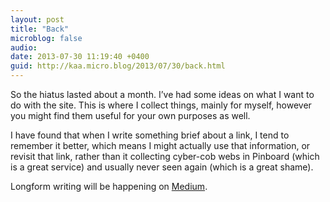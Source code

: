 ```yaml
---
layout: post
title: "Back"
microblog: false
audio: 
date: 2013-07-30 11:19:40 +0400
guid: http://kaa.micro.blog/2013/07/30/back.html
---
```

<p>So the hiatus lasted about a month. I&rsquo;ve had some ideas on what I want to do with the site. This is where I collect things, mainly for myself, however you might find them useful for your own purposes as well.</p>

<p>I have found that when I write something brief about a link, I tend to remember it better, which means I might actually use that information, or revisit that link, rather than it collecting cyber-cob webs in Pinboard (which is a great service) and usually never seen again (which is a great shame).</p>

<p>Longform writing will be happening on <a href="https://medium.com/@khaledaboualfa">Medium</a>.</p>
